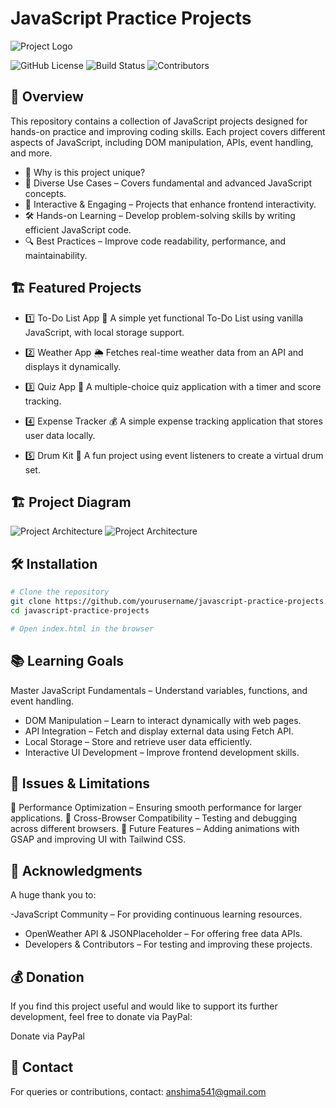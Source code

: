 
# JavaScript Practice Projects
![Project Logo](./src/assets/FixMyRide.png)

![GitHub License](https://img.shields.io/badge/license-MIT-blue.svg)
![Build Status](https://img.shields.io/badge/build-passing-green.svg)
![Contributors](https://img.shields.io/badge/contributors-5-blue.svg)


## 🚀 Overview

This repository contains a collection of JavaScript projects designed for hands-on practice and improving coding skills. Each project covers different aspects of JavaScript, including DOM manipulation, APIs, event handling, and more.

- 🎯 Why is this project unique?
- 🚀 Diverse Use Cases – Covers fundamental and advanced JavaScript concepts.
- 🎨 Interactive & Engaging – Projects that enhance frontend interactivity.
- 🛠 Hands-on Learning – Develop problem-solving skills by writing efficient JavaScript code.
- 🔍 Best Practices – Improve code readability, performance, and maintainability.

## 🏗 Featured Projects

- 1️⃣ To-Do List App
📌 A simple yet functional To-Do List using vanilla JavaScript, with local storage support.

- 2️⃣ Weather App
🌦 Fetches real-time weather data from an API and displays it dynamically.

- 3️⃣ Quiz App
🧠 A multiple-choice quiz application with a timer and score tracking.

- 4️⃣ Expense Tracker
💰 A simple expense tracking application that stores user data locally.

- 5️⃣ Drum Kit
🥁 A fun project using event listeners to create a virtual drum set.

## 🏗 Project Diagram

![Project Architecture](./src/assets/graph1.png)
![Project Architecture](./src/assets/graph2.png)

## 🛠 Installation

```sh
# Clone the repository
git clone https://github.com/yourusername/javascript-practice-projects.git
cd javascript-practice-projects

# Open index.html in the browser
```

## 📚  Learning Goals

Master JavaScript Fundamentals – Understand variables, functions, and event handling.
- DOM Manipulation – Learn to interact dynamically with web pages.
- API Integration – Fetch and display external data using Fetch API.
- Local Storage – Store and retrieve user data efficiently.
- Interactive UI Development – Improve frontend development skills.

## 🎯 Issues & Limitations
🚧 Performance Optimization – Ensuring smooth performance for larger applications.
🚧 Cross-Browser Compatibility – Testing and debugging across different browsers.
🚧 Future Features – Adding animations with GSAP and improving UI with Tailwind CSS.

## 🤝 Acknowledgments

A huge thank you to:

-JavaScript Community – For providing continuous learning resources.
- OpenWeather API & JSONPlaceholder – For offering free data APIs.
- Developers & Contributors – For testing and improving these projects.

## 💰 Donation

 If you find this project useful and would like to support its further development, feel free to donate via PayPal:

Donate via PayPal

## 📩 Contact

For queries or contributions, contact: [anshima541@gmail.com](mailto:anshima541@gmail.com)
